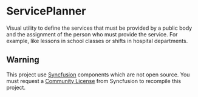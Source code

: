 # ServicePlanner

Visual utility to define the services that must be provided by a public body and the assignment of the person who must provide the service.
For example, like lessons in school classes or shifts in hospital departments.

## Warning

This project use [Syncfusion](https://www.syncfusion.com/) components which are not open source.
You must request a [Community License](https://www.syncfusion.com/sales/communitylicense) from Syncfusion to recompile this project.
